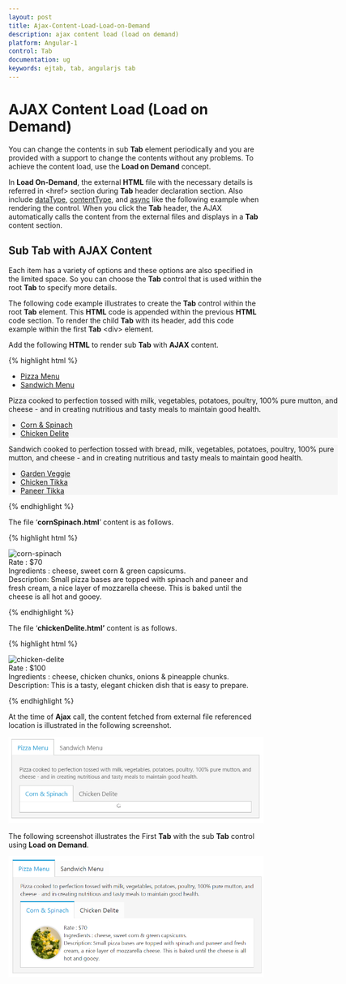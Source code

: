 ```yaml
---
layout: post
title: Ajax-Content-Load-Load-on-Demand
description: ajax content load (load on demand)
platform: Angular-1
control: Tab
documentation: ug
keywords: ejtab, tab, angularjs tab 
---
```


# AJAX Content Load (Load on Demand)

You can change the contents in sub **Tab** element periodically and you are provided with a support to change the contents without any problems. To achieve the content load, use the **Load on Demand** concept.

In **Load On-Demand**, the external **HTML** file with the necessary details is referred in &lt;href&gt; section during **Tab** header declaration section. Also include [dataType](https://help.syncfusion.com/api/js/ejtab#members:ajaxsettings-datatype), [contentType](https://help.syncfusion.com/api/js/ejtab#members:ajaxsettings-contenttype), and [async](https://help.syncfusion.com/api/js/ejtab#members:ajaxsettings-async) like the following example when rendering the control. When you click the **Tab** header, the AJAX automatically calls the content from the external files and displays in a **Tab** content section. 

## Sub Tab with AJAX Content

Each item has a variety of options and these options are also specified in the limited space. So you can choose the **Tab** control that is used within the root **Tab** to specify more details.

The following code example illustrates to create the **Tab** control within the root **Tab** element. This **HTML** code is appended within the previous **HTML** code section. To render the child **Tab** with its header, add this code example within the first **Tab** &lt;div&gt; element. 

Add the following **HTML** to render sub **Tab** with **AJAX** content.

{% highlight html %}


<div id="dishtype" style="width: 650px" ej-tab>
    <ul>
        <li><a href="#pizza">Pizza Menu</a></li>
        <li><a href="#sandwich">Sandwich Menu</a></li>
    </ul>
    <div id="pizza" style="background-color: #F5F5F5">
        <p>Pizza cooked to perfection tossed with milk, vegetables, potatoes, poultry, 100% pure mutton, and cheese - and in creating nutritious and tasty meals to maintain good health.</p>
        <div id="pizzaType" ej-tab e-contenttype="html" e-async="true">
            <ul>
                <li>
                    <a href="../content/cornSpinach.html">Corn & Spinach </a></li>
                <li>
                    <a href="../Content/chickenDelite.html">Chicken Delite </a></li>
            </ul>
        </div>
    </div>
    <div id="sandwich" style="background-color: #F5F5F5">
        <p>Sandwich cooked to perfection tossed with bread, milk, vegetables, potatoes, poultry, 100% pure mutton, and cheese - and in creating nutritious and tasty meals to maintain good health.</p>
        <div id="sandwichType" ej-tab e-contenttype="html" e-async="true">
            <ul>
                <li>
                    <a href="../Content/gardenVeggie.html">Garden Veggie </a>
                </li>
                <li>
                    <a href="../Content/chickenTikka.html">Chicken Tikka </a>
                </li>
                <li>
                    <a href="../Content/paneerTikka.html">Paneer Tikka </a>
                </li>
            </ul>
        </div>
    </div>
</div>  

{% endhighlight %}

The file ‘**cornSpinach.html**’ content is as follows. 

{% highlight html %}


<!DOCTYPE html>
<html xmlns="http://www.w3.org/1999/xhtml">
<body>
    <div class="e-content">
        <img src="http://js.syncfusion.com/demos/web/images/accordion/corn-and-spinach-05.png" alt="corn-spinach"/>
        <div class="ingredients">
            Rate    : $70<br />
            Ingredients : cheese, sweet corn &amp; green capsicums.
                <br />
            Description: Small pizza bases are topped with spinach and paneer and fresh cream, a nice layer of mozzarella cheese. This is baked until the cheese is all hot and gooey.                   
        </div>
    </div>
</body>
</html>


{% endhighlight %}


The file ‘**chickenDelite.html’** content is as follows.

{% highlight html %}


<!DOCTYPE html>
<html xmlns="http://www.w3.org/1999/xhtml">
<body>
    <div class="e-content">
        <img src="http://js.syncfusion.com/demos/web/images/accordion/chicken-delite.png" alt="chicken-delite"/>
        <div class="ingredients">
            Rate    : $100<br />
            Ingredients : cheese, chicken chunks, onions &amp; pineapple chunks.  
            <br />
            Description: This is a tasty, elegant chicken dish that is easy to prepare.
        </div>
    </div>
</body>
</html>



{% endhighlight %}


At the time of **Ajax** call, the content fetched from external file referenced location is illustrated in the following screenshot. 


![](Ajax-Content-Load-Load-on-Demand_images/Ajax-Content-Load-Load-on-Demand_img1.png) 


The following screenshot illustrates the First **Tab** with the sub **Tab** control using **Load on Demand**. 


![](Ajax-Content-Load-Load-on-Demand_images/Ajax-Content-Load-Load-on-Demand_img2.png) 